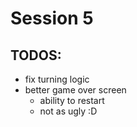 # Session 5
## TODOS:
- fix turning logic
- better game over screen
    - ability to restart
    - not as ugly :D
